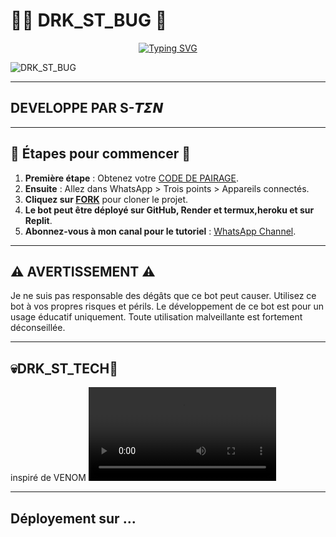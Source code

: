 # 👨‍💻 DRK_ST_BUG 👾
<p align="center">
  <a href="https://git.io/typing-svg">
    <img src="https://readme-typing-svg.demolab.com?font=EB+Garamond&weight=800&size=28&duration=4000&pause=1000&random=false&width=435&lines=+:DRK_ST_BUG;WHATSAPP+CRASH+x+BUG+BOT;DEVELOPPER+PAR+𝙎-𝙏𝞢𝞜" alt="Typing SVG" />
  </a>
</p>

![DRK_ST_BUG](https://telegra.ph/file/e6a6d6fe8675c96a3bcb8.jpg)

---

## DEVELOPPE PAR S-𝙏𝞢𝞜

---

## 🚀 Étapes pour commencer 🚀

1. **Première étape** : Obtenez votre [CODE DE PAIRAGE](https://drk-ses.onrender.com).
2. **Ensuite** : Allez dans WhatsApp > Trois points > Appareils connectés.
3. **Cliquez sur [FORK](https://github.com/Sandro-sten/DRK-ST-BUG/fork)** pour cloner le projet.
4. **Le bot peut être déployé sur GitHub, Render et termux,heroku et sur Replit**.
5. **Abonnez-vous à mon canal pour le tutoriel** : [WhatsApp Channel](https://whatsapp.com/channel/0029Vakp0UnICVfe3I2Fe72w).

---

## ⚠️ AVERTISSEMENT ⚠️

Je ne suis pas responsable des dégâts que ce bot peut causer. Utilisez ce bot à vos propres risques et périls. Le développement de ce bot est pour un usage éducatif uniquement. Toute utilisation malveillante est fortement déconseillée.

---

## 💀DRK_ST_TECH🤖
inspiré de VENOM
<video src="https://telegra.ph/file/e78bd6952fd572b9d281a.mp4" controls></video>

---

## Déployement sur ...
```
